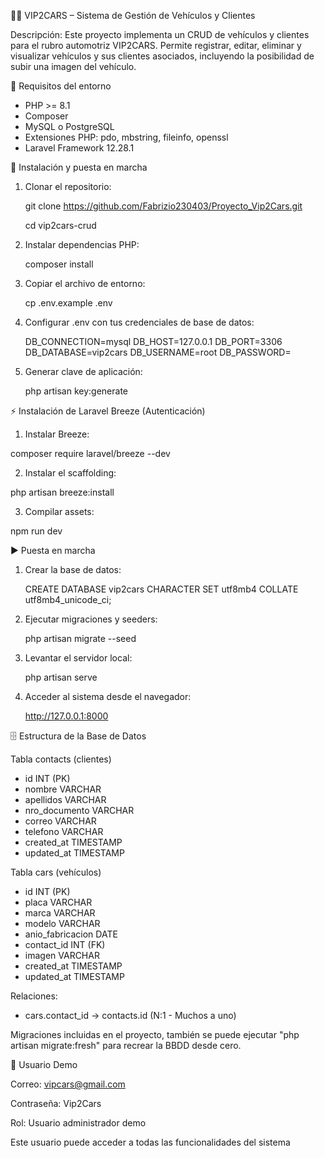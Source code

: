 🔧🚗 VIP2CARS – Sistema de Gestión de Vehículos y Clientes

Descripción: Este proyecto implementa un CRUD de vehículos y clientes para el rubro automotriz VIP2CARS.
Permite registrar, editar, eliminar y visualizar vehículos y sus clientes asociados, incluyendo la posibilidad de subir una imagen del vehículo.

🔧 Requisitos del entorno

- PHP >= 8.1
- Composer
- MySQL o PostgreSQL
- Extensiones PHP: pdo, mbstring, fileinfo, openssl
- Laravel Framework 12.28.1

🧰 Instalación y puesta en marcha

1. Clonar el repositorio:

    git clone https://github.com/Fabrizio230403/Proyecto_Vip2Cars.git

    cd vip2cars-crud

2. Instalar dependencias PHP:

    composer install

3. Copiar el archivo de entorno:

    cp .env.example .env

4. Configurar .env con tus credenciales de base de datos:

    DB_CONNECTION=mysql
    DB_HOST=127.0.0.1
    DB_PORT=3306
    DB_DATABASE=vip2cars
    DB_USERNAME=root
    DB_PASSWORD=

5. Generar clave de aplicación:

    php artisan key:generate


⚡ Instalación de Laravel Breeze (Autenticación)

1. Instalar Breeze:

  composer require laravel/breeze --dev

2. Instalar el scaffolding:

  php artisan breeze:install

3. Compilar assets:

  npm run dev


▶ Puesta en marcha

1. Crear la base de datos:

    CREATE DATABASE vip2cars CHARACTER SET utf8mb4 COLLATE utf8mb4_unicode_ci;

2. Ejecutar migraciones y seeders:

    php artisan migrate --seed

3. Levantar el servidor local:

    php artisan serve

4. Acceder al sistema desde el navegador:

    http://127.0.0.1:8000


🗄 Estructura de la Base de Datos

Tabla contacts (clientes)

- id	INT (PK)
- nombre	VARCHAR	
- apellidos	VARCHAR
- nro_documento   VARCHAR
- correo	VARCHAR
- telefono	VARCHAR
- created_at	TIMESTAMP
- updated_at	TIMESTAMP

Tabla cars (vehículos)

- id	INT (PK)
- placa	 VARCHAR
- marca	  VARCHAR
- modelo	VARCHAR
- anio_fabricacion  DATE
- contact_id	INT (FK)
- imagen	VARCHAR
- created_at	TIMESTAMP
- updated_at	TIMESTAMP


Relaciones: 

- cars.contact_id → contacts.id (N:1 - Muchos a uno)

Migraciones incluidas en el proyecto, también se puede ejecutar "php artisan migrate:fresh" para recrear la BBDD desde cero.

🔑 Usuario Demo

Correo: vipcars@gmail.com

Contraseña: Vip2Cars

Rol: Usuario administrador demo

Este usuario puede acceder a todas las funcionalidades del sistema

